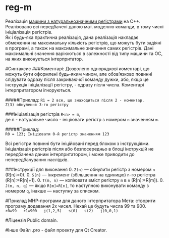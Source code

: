 reg-m
=====

Реалізація [машини з натуральнозначними регістрами](http://uk.wikipedia.org/wiki/%D0%9C%D0%B0%D1%88%D0%B8%D0%BD%D0%B0_%D0%B7_%D0%BD%D0%B0%D1%82%D1%83%D1%80%D0%B0%D0%BB%D1%8C%D0%BD%D0%BE%D0%B7%D0%BD%D0%B0%D1%87%D0%BD%D0%B8%D0%BC%D0%B8_%D1%80%D0%B5%D0%B3%D1%96%D1%81%D1%82%D1%80%D0%B0%D0%BC%D0%B8 "машини з натуральнозначними регістрами") на С++.  
Реалізовано всі передбачені даною мат. моделлю команди, в тому числі ініціалізація регістрів.  
Як і будь-яка практична реалізація, дана реалізація накладає обмеження на максимальну кількість регістрів, що можуть бути задіяні в програмі, а також на максимальне значення самих регістрів. Дані максимальні значення варіюються в залежності від типу машини та ОС, на яких виконується інтерпритатор.

#Синтаксис
###Коментарі:
Дозволено однорядкові коментарі, що можуть бути оформлені будь-яким чином, але обов’язково повинні слідувати одразу після закриваючої команду дужки, або, якщо це інструкція ініціалізації регістру, - одразу після числа. Коментарі інтерпритатором ігноруються.

#####Приклад:
`R1 = 2 все, що знаходиться після 2 - коментар.`  
`Z(3) обнулення 3-го регістру`

###Ініціалізація регістрів
`R<n> = m`,  
де n - натуральне число - ініціювати регістр з номером `n` значенням `m`.

#####Приклад:  
`R0 = 123; Ініціювати 0-й регістр значенням 123`


Всі регістри повинні бути ініційовані перед блоком з інструкціями. Ініціалізація регістрів після або безпосередньо в блоці інструкцій не передбачена даним інтерпритатором, і може приводити до непередбачуваних наслідків.
    
###Інструкції для виконання
0. `Z(n)` — обнулити регістр з номером `n` (R[n]:=0).
0. `S(n)` — інкремент (збільшення на одиницю) `n`-го регістра (R[n]:=R[n]+1).
0. `T(m, n)` — копіювати вміст регістру `m` в `n` (R[n]:=R[m]).
0. `J(m, n, q)` — якщо `R[m]=R[n]`, то наступною виконувати команду з номером `q`, інакше — наступну за списком.

#Приклад МНР-програми для даного інтерпритатора
Мета: створити програму додавання 2х чисел. Нехай це будуть числа 99 та 900.  
`
r0=99  
r1=900  
j(1,2,5)  
s(0)  
s(2)  
j(0,0,1)
`

#Ліцензія
Public domain.

#Інше
Файл .pro - файл проекту для Qt Creator.